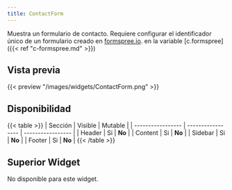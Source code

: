 ```yaml
---
title: ContactForm
---
```


Muestra un formulario de contacto. Requiere configurar el identificador único de un formulario creado en [formspree.io](https://formspree.io/). en la variable [c.formspree]({{< ref "c-formspree.md" >}})


## Vista previa

{{< preview "/images/widgets/ContactForm.png" >}}

## Disponibilidad

{{< table >}}
| Sección           | Visible           | Mutable           |
| ----------------- | ----------------- | ----------------- |
| Header            | Si                | **No**            |
| Content           | Si                | **No**            |
| Sidebar           | Si                | **No**            |
| Footer            | Si                | **No**            |
{{< /table >}}

## Superior Widget

No disponible para este widget.